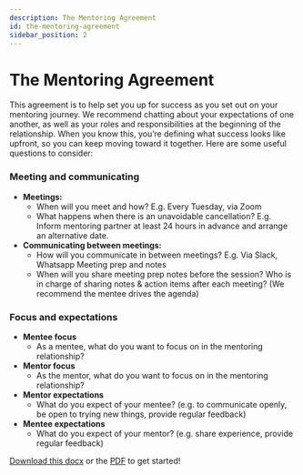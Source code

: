 ```yaml
---
description: The Mentoring Agreement
id: the-mentoring-agreement
sidebar_position: 2
---
```


# The Mentoring Agreement

This agreement is to help set you up for success as you set out on your mentoring journey. We recommend chatting about your expectations of one another, as well as your roles and responsibilities at the beginning of the relationship. When you know this, you’re defining what success looks like upfront, so you can keep moving toward it together. Here are some useful questions to consider:​

### Meeting and communicating <a href="#meeting-and-communicating" id="meeting-and-communicating"></a>

* **Meetings:**
  * When will you meet and how? E.g. Every Tuesday, via Zoom
  * What happens when there is an unavoidable cancellation? E.g. Inform mentoring partner at least 24 hours in advance and arrange an alternative date.
* **Communicating between meetings:**
  * How will you communicate in between meetings? E.g. Via Slack, Whatsapp Meeting prep and notes
  * When will you share meeting prep notes before the session? Who is in charge of sharing notes & action items after each meeting? (We recommend the mentee drives the agenda)

### Focus and expectations <a href="#undefined" id="undefined"></a>

* **Mentee focus**
  * As a mentee, what do you want to focus on in the mentoring relationship?
* **Mentor focus**
  * As the mentor, what do you want to focus on in the mentoring relationship?
* **Mentor expectations**
  * What do you expect of your mentee? (e.g. to communicate openly, be open to trying new things, provide regular feedback)
* **Mentee expectations**
  * What do you expect of your mentor? (e.g. share experience, provide regular feedback)

[Download this docx](../../static/docs/Reflective%2BExercise.docx) or the [PDF](../../static/docs/Reflective.Exercise.for.Developer.Mentoring.Guide.pdf) to get started!
